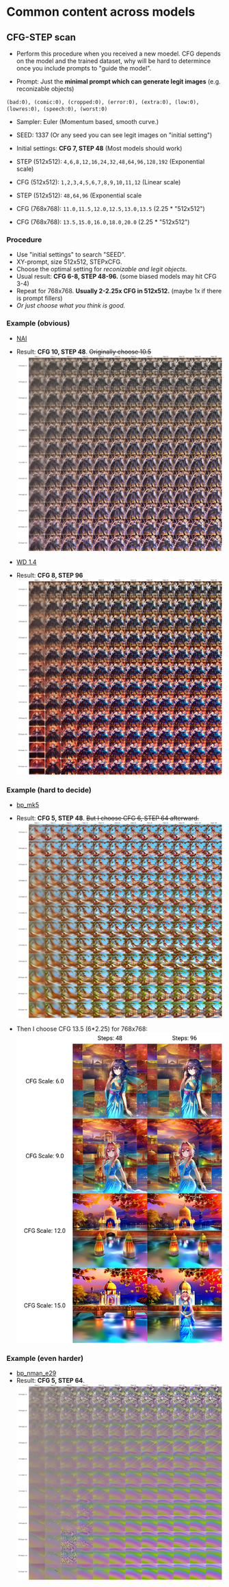 # Common content across models #

## CFG-STEP scan ##

- Perform this procedure when you received a new moedel. CFG depends on the model and the trained dataset, why will be hard to determince once you include prompts to "guide the model".

- Prompt: Just the **minimal prompt which can generate legit images** (e.g. reconizable objects)
```
(bad:0), (comic:0), (cropped:0), (error:0), (extra:0), (low:0), (lowres:0), (speech:0), (worst:0)
```

- Sampler: Euler (Momentum based, smooth curve.)
- SEED: 1337 (Or any seed you can see legit images on "initial setting")
- Initial settings: **CFG 7, STEP 48** (Most models should work)

- STEP (512x512): `4,6,8,12,16,24,32,48,64,96,128,192` (Exponential scale)
- CFG (512x512): `1,2,3,4,5,6,7,8,9,10,11,12` (Linear scale)

- STEP (512x512): `48,64,96` (Exponential scale
- CFG (768x768): `11.0,11.5,12.0,12.5,13.0,13.5` (2.25 * "512x512")
- CFG (768x768): `13.5,15.0,16.0,18.0,20.0` (2.25 * "512x512")

### Procedure ###
- Use "initial settings" to search "SEED".
- XY-prompt, size 512x512, STEPxCFG.
- Choose the optimal setting for *reconizable and legit objects*.
- Usual result: **CFG 6-8, STEP 48-96.** (some biased models may hit CFG 3-4)
- Repeat for 768x768. **Usually 2-2.25x CFG in 512x512.** (maybe 1x if there is prompt fillers)
- *Or just choose what you think is good.*

### Example (obvious) ###
- [NAI](../ch99/925997e9.md)
- Result: **CFG 10, STEP 48**. ~~Originally choose 10.5~~
![img/xy_grid-0097-1337-6528-6221-7-20-20230108183221.jpg](img/xy_grid-0097-1337-6528-6221-7-20-20230108183221.jpg)


- [WD 1.4](https://huggingface.co/hakurei/waifu-diffusion-v1-4)
- Result: **CFG 8, STEP 96**
![img/xy_grid-0086-1337-6528-6221-8-96-20230101132703.jpg](img/xy_grid-0086-1337-6528-6221-8-96-20230101132703.jpg)

### Example (hard to decide) ###

- [bp_mk5](https://huggingface.co/Crosstyan/BPModel)
- Result: **CFG 5, STEP 48**. ~~But I choose CFG 6, STEP 64 afterward.~~
![img/xy_grid-0089-4015663762-6528-6221-7-40-20230101234950.jpg](img/xy_grid-0089-4015663762-6528-6221-7-40-20230101234950.jpg)

- Then I choose CFG 13.5 (6*2.25) for 768x768:
![img/xy_grid-0094-3642480259-2112-3189-9-48-20230102024956.jpg](img/xy_grid-0094-3642480259-2112-3189-9-48-20230102024956.jpg)

### Example (even harder) ###

- [bp_nman_e29](https://huggingface.co/Crosstyan/BPModel/blob/main/NMFSAN/README.md)
- Result: **CFG 5, STEP 64**.
![img/xy_grid-0104-2758110372-6528-6221-9-64-20230109001426.jpg](img/xy_grid-0104-2758110372-6528-6221-9-64-20230109001426.jpg)